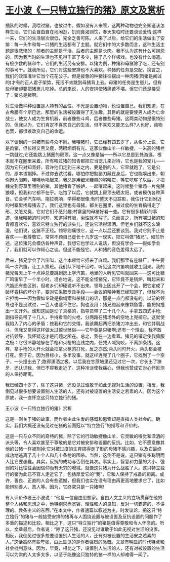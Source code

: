 # [王小波《一只特立独行的猪》原文及赏析](https://www.vrrw.net/wx/10915.html)

插队的时候，我喂过猪，也放过牛。假如没有人来管，这两种动物也完全知道该怎样生活。它们会自由自在地闲逛，饥则食渴则饮，春天来临时还要谈谈爱情;这样一来，它们的生活层次很低，完全乏善可陈。人来了以后，给它们的生活做出了安排：每一头牛和每一口猪的生活都有了主题。就它们中的大多数而言，这种生活主题是很悲惨的：前者的主题是干活，后者的主题是长肉。我不认为这有什么可抱怨的，因为我当时的生活也不见得丰富了多少，除了八个样板戏，也没有什么消遣。有极少数的猪和牛，它们的生活另有安排。以猪为例，种猪和母猪除了吃，还有别的事可干。就我所见，它们对这些安排也不大喜欢。种猪的任务是交配，换言之，我们的政策准许它当个花花公子。但是疲惫的种猪往往摆出一种肉猪(肉猪是阉过的)才有的正人君子架势，死活不肯跳到母猪背上去。母猪的任务是生崽儿，但有些母猪却要把猪崽儿吃掉。总的来说，人的安排使猪痛苦不堪。但它们还是接受了：猪总是猪啊。

对生活做种种设置是人特有的品性。不光是设置动物，也设置自己。我们知道，在古希腊有个斯巴达，那里的生活被设置得了无生趣，其目的就是要使男人成为亡命战士，使女人成为生育机器，前者像些斗鸡，后者像些母猪。这两类动物是很特别的，但我以为，它们肯定不喜欢自己的生活。但不喜欢又能怎么样?人也好，动物也罢，都很难改变自己的命运。



以下谈到的一只猪有些与众不同。我喂猪时，它已经有四五岁了，从名分上说，它是肉猪，但长得又黑又瘦，两眼炯炯有光。这家伙像山羊一样敏捷，一米高的猪栏一跳就过;它还能跳上猪圈的房顶，这一点又像是猫——所以它总是到处游逛，根本就不在圈里呆着。所有喂过猪的知青都把它当宠儿来对待，它也是我的宠儿——因为它只对知青好，容许他们走到三米之内，要是别的人，它早就跑了。它是公的，原本该劁掉。不过你去试试看，哪怕你把劁猪刀藏在身后，它也能嗅出来，朝你瞪大眼睛，噢噢地吼起来。我总是用细米糠熬的粥喂它，等它吃够了以后，才把糠兑到野草里喂别的猪。其他猪看了嫉妒，一起嚷起来。这时候整个猪场一片鬼哭狼嚎，但我和它都不在乎。吃饱了以后，它就跳上房顶去晒太阳，或者模仿各种声音。它会学汽车响、拖拉机响，学得都很像;有时整天不见踪影，我估计它到附近的村寨里找母猪去了。我们这里也有母猪，都关在圈里，被过度的生育搞得走了形，又脏又臭，它对它们不感兴趣;村寨里的母猪好看一些。它有很多精彩的事迹，但我喂猪的时间短，知道得有限，索性就不写了。总而言之，所有喂过猪的知青都喜欢它，喜欢它特立独行的派头儿，还说它活得潇洒。但老乡们就不这么浪漫，他们说，这猪不正经。领导则痛恨它，这一点以后还要谈到。我对它则不止是喜欢——我尊敬它，常常不顾自己虚长十几岁这一现实，把它叫做“猪兄”。如前所述，这位猪兄会模仿各种声音。我想它也学过人说话，但没有学会——假如学会了，我们就可以作倾心之谈。但这不能怪它。人和猪的音色差得太远了。

后来，猪兄学会了汽笛叫，这个本领给它招来了麻烦。我们那里有座糖厂，中午要鸣一次汽笛，让工人换班。我们队下地干活时，听见这次汽笛响就收工回来。我的猪兄每天上午十点钟总要跳到房上学汽笛，地里的人听见它叫就回来——这可比糖厂鸣笛早了一个半小时。坦白地说，这不能全怪猪兄，它毕竟不是锅炉，叫起来和汽笛还有些区别，但老乡们却硬说听不出来。领导上因此开了一个会，把它定成了破坏春耕的坏分子，要对它采取专政手段——会议的精神我已经知道了，但我不为它担忧——因为假如专政是指绳索和杀猪刀的话，那是一点门都没有的。以前的领导也不是没试过，一百人也逮不住它。狗也没用：猪兄跑起来像颗鱼雷，能把狗撞出一丈开外。谁知这回是动了真格的，指导员带了二十几个人，手拿五四式手枪;副指导员带了十几人，手持看青的火枪，分两路在猪场外的空地上兜捕它。这就使我陷入了内心的矛盾：按我和它的交情，我该舞起两把杀猪刀冲出去，和它并肩战斗，但我又觉得这样做太过惊世骇俗——它毕竟是只猪啊;还有一个理由，我不敢对抗领导，我怀疑这才是问题之所在。总之，我在一边看着。猪兄的镇定使我佩服之极：它很冷静地躲在手枪和火枪的连线之内，任凭人喊狗咬，不离那条线。这样，拿手枪的人开火就会把拿火枪的打死，反之亦然;两头同时开火，两头都会被打死。至于它，因为目标小，多半没事。就这样连兜了几个圈子，它找到了一个空子，一头撞出去了;跑得潇洒之极。以后我在甘蔗地里还见过它一次，它长出了獠牙，还认识我，但已不容我走近了。这种冷淡使我痛心，但我也赞成它对心怀叵测的人保持距离。

我已经四十岁了，除了这只猪，还没见过谁敢于如此无视对生活的设置。相反，我倒见过很多想要设置别人生活的人，还有对被设置的生活安之若素的人。因为这个原故，我一直怀念这只特立独行的猪。

王小波《一只特立独行的猪》赏析

这是一则关于猪的故事。而作者由此生发的感慨和思索却是直指人类社会的。确实，我们大概还没有见过在猪的前面冠以“特立独行”的描写和评价的。

这是一只与众不同的奇特的猪，除了它的行动敏捷像山羊，它灵敏的嗅觉和潇洒的派头等，令人喜欢甚至于尊敬的是它对被安排和设置的反抗。比如，它不愿意像其他的公猪一样被劁掉;它对被过度的生育搞得走了形的母猪不感兴趣，以及它最终成功地逃离了几十个人和几十条枪的围杀。当然，这倒不是说，这只猪有多聪明而人比它要愚蠢。其实，反抗的成功与否倒在其次。事实上，智慧和力量的大小、强弱的对比往往会因信仰而有无穷的增减。就像这只猪为什么战胜了人。这只特立独行的猪为此已不容人走近它了，包括厚爱它的“我”，它和人保持了戒备的距离。或许，善良、正直的人会有些遗憾，但我们也实在没有理由再更高地要求它了，比如能辨别善人、恶人等。因为，它终究只是一只猪啊!

有人评价作者王小波说：“他是一位自由思想家。自由人文主义的立场贯穿在他的整个人格和思想之中，他特别崇尚宽容、理性和人的良知，反对一切霸道的、不讲理的、教条主义的东西。”在本文中，作者通篇以叙述为主，时发议论，把这只“特立独行”的猪与一般接受安排的猪再与人围绕设置与被设置及反抗设置的问题作了多重的描述和比较。相比之下，这只“特立独行”的猪是值得尊敬和令人怀念的。所以，文章最后，作者说：“除了这只猪，还没见过谁敢于如此无视对生活的设置。相反，我倒见过很多想要设置别人生活的人，还有对被设置的生活安之若素的人。”这话虽然有些夸张，由此显见的是作者强烈的感慨。文章有明显的时代特点和社会批判意味。因为，毕竟，相比之下，设置别人生活的人，还有对被设置的生活习以为常的人太多太多，以至于能像这只独特的猪一样的人却难得一闻了。

